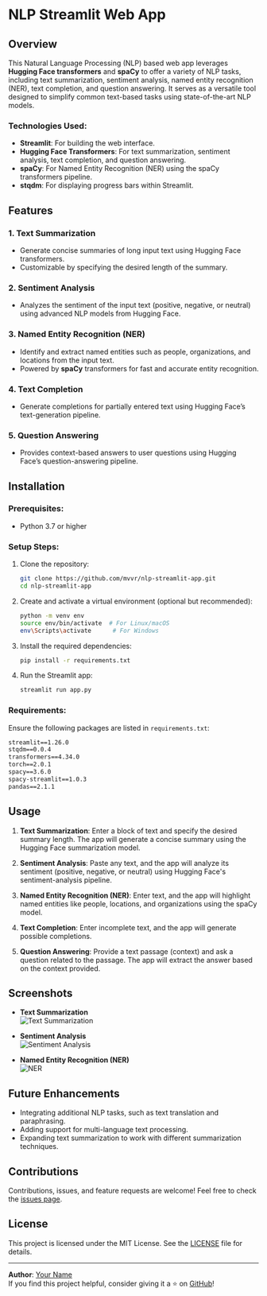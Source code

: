 
# NLP Streamlit Web App

## Overview
This Natural Language Processing (NLP) based web app leverages **Hugging Face transformers** and **spaCy** to offer a variety of NLP tasks, including text summarization, sentiment analysis, named entity recognition (NER), text completion, and question answering. It serves as a versatile tool designed to simplify common text-based tasks using state-of-the-art NLP models.

### Technologies Used:
- **Streamlit**: For building the web interface.
- **Hugging Face Transformers**: For text summarization, sentiment analysis, text completion, and question answering.
- **spaCy**: For Named Entity Recognition (NER) using the spaCy transformers pipeline.
- **stqdm**: For displaying progress bars within Streamlit.

## Features

### 1. Text Summarization
- Generate concise summaries of long input text using Hugging Face transformers.
- Customizable by specifying the desired length of the summary.
  
### 2. Sentiment Analysis
- Analyzes the sentiment of the input text (positive, negative, or neutral) using advanced NLP models from Hugging Face.
  
### 3. Named Entity Recognition (NER)
- Identify and extract named entities such as people, organizations, and locations from the input text.
- Powered by **spaCy** transformers for fast and accurate entity recognition.
  
### 4. Text Completion
- Generate completions for partially entered text using Hugging Face’s text-generation pipeline.
  
### 5. Question Answering
- Provides context-based answers to user questions using Hugging Face’s question-answering pipeline.

## Installation

### Prerequisites:
- Python 3.7 or higher

### Setup Steps:
1. Clone the repository:
   ```bash
   git clone https://github.com/mvvr/nlp-streamlit-app.git
   cd nlp-streamlit-app
   ```

2. Create and activate a virtual environment (optional but recommended):
   ```bash
   python -m venv env
   source env/bin/activate  # For Linux/macOS
   env\Scripts\activate      # For Windows
   ```

3. Install the required dependencies:
   ```bash
   pip install -r requirements.txt
   ```

4. Run the Streamlit app:
   ```bash
   streamlit run app.py
   ```

### Requirements:
Ensure the following packages are listed in `requirements.txt`:

```txt
streamlit==1.26.0
stqdm==0.0.4
transformers==4.34.0
torch==2.0.1
spacy==3.6.0
spacy-streamlit==1.0.3
pandas==2.1.1
```

## Usage

1. **Text Summarization**: Enter a block of text and specify the desired summary length. The app will generate a concise summary using the Hugging Face summarization model.

2. **Sentiment Analysis**: Paste any text, and the app will analyze its sentiment (positive, negative, or neutral) using Hugging Face's sentiment-analysis pipeline.

3. **Named Entity Recognition (NER)**: Enter text, and the app will highlight named entities like people, locations, and organizations using the spaCy model.

4. **Text Completion**: Enter incomplete text, and the app will generate possible completions.

5. **Question Answering**: Provide a text passage (context) and ask a question related to the passage. The app will extract the answer based on the context provided.

## Screenshots

- **Text Summarization**  
  ![Text Summarization](screenshots/summarization.png)

- **Sentiment Analysis**  
  ![Sentiment Analysis](screenshots/sentiment_analysis.png)

- **Named Entity Recognition (NER)**  
  ![NER](screenshots/ner.png)

## Future Enhancements

- Integrating additional NLP tasks, such as text translation and paraphrasing.
- Adding support for multi-language text processing.
- Expanding text summarization to work with different summarization techniques.

## Contributions

Contributions, issues, and feature requests are welcome! Feel free to check the [issues page](https://github.com/yourusername/nlp-streamlit-app/issues).

## License

This project is licensed under the MIT License. See the [LICENSE](LICENSE) file for details.

---

**Author**: [Your Name](https://github.com/mvvr)  
If you find this project helpful, consider giving it a ⭐ on [GitHub](https://github.com/mvvr/nlp-streamlit-app)!
